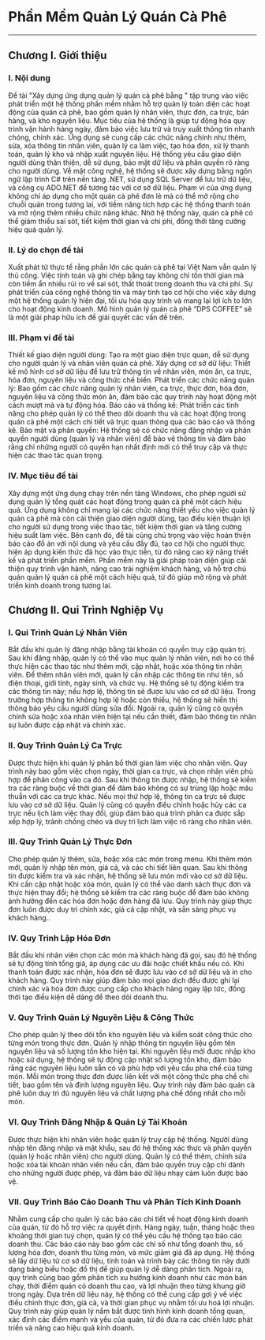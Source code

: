 # **Phần Mềm Quản Lý Quán Cà Phê**
---
## Chương I. Giới thiệu
### I. Nội dung
Đề tài "Xây dựng ứng dụng quản lý quán cà phê bằng " tập trung vào việc phát triển một hệ thống phần mềm nhằm hỗ trợ quản lý toàn diện các hoạt động của quán cà phê, bao gồm quản lý nhân viên, thực đơn, ca trực, bán hàng, và kho nguyên liệu. Mục tiêu của hệ thống là giúp tự động hóa quy trình vận hành hàng ngày, đảm bảo việc lưu trữ và truy xuất thông tin nhanh chóng, chính xác. Ứng dụng sẽ cung cấp các chức năng chính như thêm, sửa, xóa thông tin nhân viên, quản lý ca làm việc, tạo hóa đơn, xử lý thanh toán, quản lý kho và nhập xuất nguyên liệu. Hệ thống yêu cầu giao diện người dùng thân thiện, dễ sử dụng, bảo mật dữ liệu và phân quyền rõ ràng cho người dùng. Về mặt công nghệ, hệ thống sẽ được xây dựng bằng ngôn ngữ lập trình C# trên nền tảng .NET, sử dụng SQL Server để lưu trữ dữ liệu, và công cụ ADO.NET để tương tác với cơ sở dữ liệu. Phạm vi của ứng dụng không chỉ áp dụng cho một quán cà phê đơn lẻ mà có thể mở rộng cho chuỗi quán trong tương lai, với tiềm năng tích hợp các hệ thống thanh toán và mở rộng thêm nhiều chức năng khác. Nhờ hệ thống này, quán cà phê có thể giảm thiểu sai sót, tiết kiệm thời gian và chi phí, đồng thời tăng cường hiệu quả quản lý.
### II. Lý do chọn đề tài
Xuất phát từ thực tế rằng phần lớn các quán cà phê tại Việt Nam vẫn quản lý thủ công. Việc tính toán và ghi chép bằng tay không chỉ tốn thời gian mà còn tiềm ẩn nhiều rủi ro về sai sót, thất thoát trong doanh thu và chi phí. Sự phát triển của công nghệ thông tin và máy tính tạo cơ hội cho việc xây dựng một hệ thống quản lý hiện đại, tối ưu hóa quy trình và mang lại lợi ích to lớn cho hoạt động kinh doanh. Mô hình quản lý quán cà phê “DPS COFFEE” sẽ là một giải pháp hữu ích để giải quyết các vấn đề trên.
### III. Phạm vi đề tài
Thiết kế giao diện người dùng: Tạo ra một giao diện trực quan, dễ sử dụng cho người quản lý và nhân viên quán cà phê.
Xây dựng cơ sở dữ liệu: Thiết kế mô hình cơ sở dữ liệu để lưu trữ thông tin về nhân viên, món ăn, ca trực, hóa đơn, nguyên liệu và công thức chế biến.
Phát triển các chức năng quản lý: Bao gồm các chức năng quản lý nhân viên, ca trực, thực đơn, hóa đơn, nguyên liệu và công thức món ăn, đảm bảo các quy trình này hoạt động một cách mượt mà và tự động hóa.
Báo cáo và thống kê: Phát triển các tính năng cho phép quản lý có thể theo dõi doanh thu và các hoạt động trong quán cà phê một cách chi tiết và trực quan thông qua các báo cáo và thống kê.
Bảo mật và phân quyền: Hệ thống sẽ có chức năng đăng nhập và phân quyền người dùng (quản lý và nhân viên) để bảo vệ thông tin và đảm bảo rằng chỉ những người có quyền hạn nhất định mới có thể truy cập và thực hiện các thao tác quan trọng.
### IV. Mục tiêu đề tài
Xây dựng một ứng dụng chạy trên nền tảng Windows, cho phép người sử dụng quản lý tổng quát các hoạt động trong quán cà phê một cách hiệu quả. 
Ứng dụng không chỉ mang lại các chức năng thiết yếu cho việc quản lý quán cà phê mà còn cải thiện giao diện người dùng, tạo điều kiện thuận lợi cho người sử dụng trong việc thao tác, tiết kiệm thời gian và tăng cường hiệu suất làm việc. Bên cạnh đó, đề tài cũng chú trọng vào việc hoàn thiện báo cáo đồ án với nội dung và yêu cầu đầy đủ, tạo cơ hội cho người thực hiện áp dụng kiến thức đã học vào thực tiễn, từ đó nâng cao kỹ năng thiết kế và phát triển phần mềm.
Phần mềm này là giải pháp toàn diện giúp cải thiện quy trình vận hành, nâng cao trải nghiệm khách hàng, và hỗ trợ chủ quán quản lý quán cà phê một cách hiệu quả, từ đó giúp mở rộng và phát triển kinh doanh trong tương lai.
## Chương II. Qui Trình Nghiệp Vụ
### I. Qui Trình Quản Lý Nhân Viên

Bắt đầu khi quản lý đăng nhập bằng tài khoản có quyền truy cập quản trị. Sau khi đăng nhập, quản lý có thể vào mục quản lý nhân viên, nơi họ có thể thực hiện các thao tác như thêm mới, cập nhật, hoặc xóa thông tin nhân viên. Để thêm nhân viên mới, quản lý cần nhập các thông tin như tên, số điện thoại, giới tính, ngày sinh, và chức vụ. Hệ thống sẽ tự động kiểm tra các thông tin này; nếu hợp lệ, thông tin sẽ được lưu vào cơ sở dữ liệu. Trong trường hợp thông tin không hợp lệ hoặc còn thiếu, hệ thống sẽ hiển thị thông báo yêu cầu người dùng sửa đổi. Ngoài ra, quản lý cũng có quyền chỉnh sửa hoặc xóa nhân viên hiện tại nếu cần thiết, đảm bảo thông tin nhân sự luôn được cập nhật và chính xác.

### II. Quy Trình Quản Lý Ca Trực

Được thực hiện khi quản lý phân bổ thời gian làm việc cho nhân viên. Quy trình này bao gồm việc chọn ngày, thời gian ca trực, và chọn nhân viên phù hợp để phân công vào ca đó. Sau khi thông tin được nhập, hệ thống sẽ kiểm tra các ràng buộc về thời gian để đảm bảo không có sự trùng lặp hoặc mâu thuẫn với các ca trực khác. Nếu mọi thứ hợp lệ, thông tin ca trực sẽ được lưu vào cơ sở dữ liệu. Quản lý cũng có quyền điều chỉnh hoặc hủy các ca trực nếu lịch làm việc thay đổi, giúp đảm bảo quá trình phân ca được sắp xếp hợp lý, tránh chồng chéo và duy trì lịch làm việc rõ ràng cho nhân viên.

### III. Quy Trình Quản Lý Thực Đơn

Cho phép quản lý thêm, sửa, hoặc xóa các món trong menu. Khi thêm món mới, quản lý nhập tên món, giá cả, và các chi tiết liên quan. Sau khi thông tin được kiểm tra và xác nhận, hệ thống sẽ lưu món mới vào cơ sở dữ liệu. Khi cần cập nhật hoặc xóa món, quản lý có thể vào danh sách thực đơn và thực hiện thay đổi; hệ thống sẽ kiểm tra các ràng buộc để đảm bảo không ảnh hưởng đến các hóa đơn hoặc đơn hàng đã lưu. Quy trình này giúp thực đơn luôn được duy trì chính xác, giá cả cập nhật, và sẵn sàng phục vụ khách hàng..

### IV. Quy Trình Lập Hóa Đơn

Bắt đầu khi nhân viên chọn các món mà khách hàng đã gọi, sau đó hệ thống sẽ tự động tính tổng giá, áp dụng các ưu đãi hoặc chiết khấu nếu có. Khi thanh toán được xác nhận, hóa đơn sẽ được lưu vào cơ sở dữ liệu và in cho khách hàng. Quy trình này giúp đảm bảo mọi giao dịch đều được ghi lại chính xác và hóa đơn được cung cấp cho khách hàng ngay lập tức, đồng thời tạo điều kiện dễ dàng để theo dõi doanh thu.

### V. Quy Trình Quản Lý Nguyên Liệu & Công Thức

Cho phép quản lý theo dõi tồn kho nguyên liệu và kiểm soát công thức cho từng món trong thực đơn. Quản lý nhập thông tin nguyên liệu gồm tên nguyên liệu và số lượng tồn kho hiện tại. Khi nguyên liệu mới được nhập kho hoặc sử dụng, hệ thống sẽ tự động cập nhật số lượng tồn kho, đảm bảo rằng các nguyên liệu luôn sẵn có và phù hợp với yêu cầu pha chế của từng món. Mỗi món trong thực đơn được liên kết với một công thức pha chế chi tiết, bao gồm tên và định lượng nguyên liệu. Quy trình này đảm bảo quán cà phê luôn duy trì đủ nguyên liệu và chất lượng pha chế đồng nhất cho mỗi món.

### VI. Quy Trình Đăng Nhập & Quản Lý Tài Khoản

Được thực hiện khi nhân viên hoặc quản lý truy cập hệ thống. Người dùng nhập tên đăng nhập và mật khẩu, sau đó hệ thống xác thực và phân quyền (quản lý hoặc nhân viên) cho người dùng. Quản lý có thể thêm, chỉnh sửa hoặc xóa tài khoản nhân viên nếu cần, đảm bảo quyền truy cập chỉ dành cho những người được phép, và đảm bảo dữ liệu nhạy cảm luôn được bảo vệ.

### VII. Quy Trình Báo Cáo Doanh Thu và Phân Tích Kinh Doanh

Nhằm cung cấp cho quản lý các báo cáo chi tiết về hoạt động kinh doanh của quán, từ đó hỗ trợ việc ra quyết định. Hàng ngày, tuần, tháng hoặc theo khoảng thời gian tuỳ chọn, quản lý có thể yêu cầu hệ thống tạo báo cáo doanh thu. Các báo cáo này bao gồm các chỉ số như tổng doanh thu, số lượng hóa đơn, doanh thu từng món, và mức giảm giá đã áp dụng. Hệ thống sẽ lấy dữ liệu từ cơ sở dữ liệu, tính toán và trình bày các thông tin này dưới dạng bảng biểu hoặc đồ thị để giúp quản lý dễ dàng phân tích.
Ngoài ra, quy trình cũng bao gồm phân tích xu hướng kinh doanh như các món bán chạy, thời điểm quán có doanh thu cao, và lợi nhuận theo từng khung giờ trong ngày. Dựa trên dữ liệu này, hệ thống có thể cung cấp gợi ý về việc điều chỉnh thực đơn, giá cả, và thời gian phục vụ nhằm tối ưu hoá lợi nhuận. Quy trình này giúp quản lý nắm bắt được tình hình kinh doanh tổng quan, xác định các điểm mạnh và yếu của quán, từ đó đưa ra các chiến lược phát triển và nâng cao hiệu quả kinh doanh.

